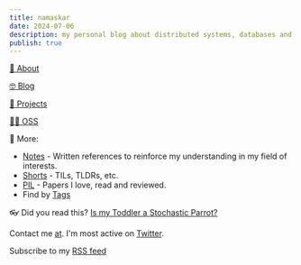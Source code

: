 ```yaml
---
title: namaskar
date: 2024-07-06
description: my personal blog about distributed systems, databases and random ramblings.
publish: true
---
```


  [🐸 About](./about.md)

  [🤓 Blog](./posts/)

  [🔭 Projects](./projects.md)

  [👨‍💻 OSS](./oss.md)

🔎 More:
  * [Notes](./notes/) - Written references to reinforce my understanding in my field of interests.
  * [Shorts](./shorts/) - TILs, TLDRs, etc.
  * [PIL](./papers/) - Papers I love, read and reviewed.
  * Find by [Tags](https://paulismatrix.github.io/tags/)

  
👓 Did you read this? [Is my Toddler a Stochastic Parrot?](https://archive.is/hzBe3)

Contact me [at](mailto:1999.yadwade@gmail.com). I'm most active on [Twitter](https://x.com/1999Yadwade).

Subscribe to my [RSS feed](https://paulismatrix.github.io/index.xml)
